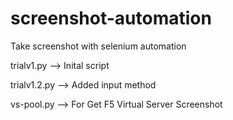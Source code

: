 # screenshot-automation
Take screenshot with selenium automation

trialv1.py --> Inital script

trialv1.2.py --> Added input method

vs-pool.py --> For Get F5 Virtual Server Screenshot
